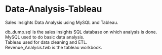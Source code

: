 # Data-Analysis-Tableau
Sales Insights Data Analysis using MySQL and Tableau.

db_dump.sql is the sales insights SQL database on which analysis is done.\
MySQL used to do basic data analysis. \
Tableau used for data cleaning and ETL.\
Revenue_Analysis.twb is the tableau workbook.
